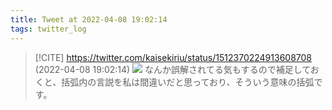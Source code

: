 ```yaml
---
title: Tweet at 2022-04-08 19:02:14
tags: twitter_log
---
```


> [!CITE] https://twitter.com/kaisekiriu/status/1512370224913608708 (2022-04-08 19:02:14)
> ![](https://twitter.com/kaisekiriu/status/1512370224913608708)
> なんか誤解されてる気もするので補足しておくと、括弧内の言説を私は間違いだと思っており、そういう意味の括弧です。
